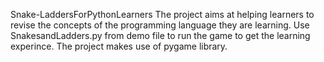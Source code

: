 Snake-LaddersForPythonLearners
The project aims at helping learners to revise the concepts of the programming language they are learning. Use SnakesandLadders.py from demo file to run the game to get the learning experince. The project makes use of pygame library.
